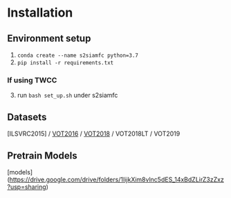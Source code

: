 # Installation

## Environment setup
1. ```conda create --name s2siamfc python=3.7```
2. ```pip install -r requirements.txt```
### If using TWCC
3. run ```bash set_up.sh``` under s2siamfc 

## Datasets
[ILSVRC2015] / [VOT2016](https://drive.google.com/file/d/1Cjshz_7kWWtUoprfW5ZBo2fZF1BgU1_3/view?usp=sharing) / [VOT2018](https://drive.google.com/file/d/1f-B2iL5cXmqVsGen58Im057gDTpnV3me/view?usp=sharing) / VOT2018LT / VOT2019

## Pretrain Models
[models] (https://drive.google.com/drive/folders/1IijkXim8vlnc5dES_14xBdZLirZ3zZxz?usp=sharing)
